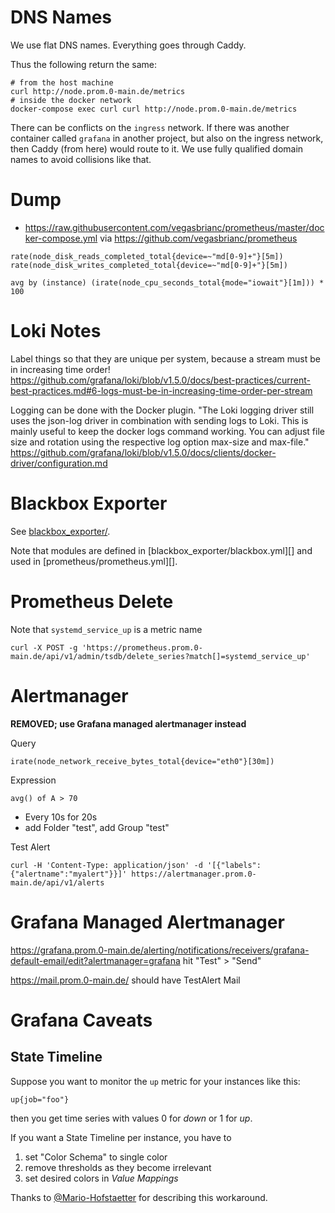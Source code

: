 # DNS Names
We use flat DNS names. Everything goes through Caddy.

Thus the following return the same:
```
# from the host machine
curl http://node.prom.0-main.de/metrics
# inside the docker network
docker-compose exec curl curl http://node.prom.0-main.de/metrics
```

There can be conflicts on the `ingress` network. If there was another container
called `grafana` in another project, but also on the ingress network, then
Caddy (from here) would route to it. We use fully qualified domain
names to avoid collisions like that.


# Dump
- https://raw.githubusercontent.com/vegasbrianc/prometheus/master/docker-compose.yml
  via https://github.com/vegasbrianc/prometheus

```
rate(node_disk_reads_completed_total{device=~"md[0-9]+"}[5m])
rate(node_disk_writes_completed_total{device=~"md[0-9]+"}[5m])

avg by (instance) (irate(node_cpu_seconds_total{mode="iowait"}[1m])) * 100
```


# Loki Notes
Label things so that they are unique per system, because a stream must be in
increasing time order!
https://github.com/grafana/loki/blob/v1.5.0/docs/best-practices/current-best-practices.md#6-logs-must-be-in-increasing-time-order-per-stream

Logging can be done with the Docker plugin.
"The Loki logging driver still uses the json-log driver in combination with
sending logs to Loki. This is mainly useful to keep the docker logs command
working. You can adjust file size and rotation using the respective log option
max-size and max-file."
https://github.com/grafana/loki/blob/v1.5.0/docs/clients/docker-driver/configuration.md


# Blackbox Exporter
See [blackbox_exporter/](blackbox_exporter/README.md).

Note that modules are defined in [blackbox_exporter/blackbox.yml][] and used
in [prometheus/prometheus.yml][].


# Prometheus Delete
Note that `systemd_service_up` is a metric name
```
curl -X POST -g 'https://prometheus.prom.0-main.de/api/v1/admin/tsdb/delete_series?match[]=systemd_service_up'
```


# Alertmanager
**REMOVED; use Grafana managed alertmanager instead**

Query
```
irate(node_network_receive_bytes_total{device="eth0"}[30m])
```

Expression
```
avg() of A > 70
```

- Every 10s for 20s
- add Folder "test", add Group "test"


Test Alert
```
curl -H 'Content-Type: application/json' -d '[{"labels":{"alertname":"myalert"}}]' https://alertmanager.prom.0-main.de/api/v1/alerts
```


# Grafana Managed Alertmanager
https://grafana.prom.0-main.de/alerting/notifications/receivers/grafana-default-email/edit?alertmanager=grafana
hit "Test" > "Send"

https://mail.prom.0-main.de/ should have TestAlert Mail


# Grafana Caveats

## State Timeline
Suppose you want to monitor the `up` metric for your instances like this:
```
up{job="foo"}
```
then you get time series with values 0 for *down* or 1 for *up*.

If you want a State Timeline per instance, you have to

1. set "Color Schema" to single color
2. remove thresholds as they become irrelevant
3. set desired colors in *Value Mappings*

Thanks to
[@Mario-Hofstaetter](https://github.com/grafana/grafana/issues/40661#issuecomment-1121196025)
for describing this workaround.
